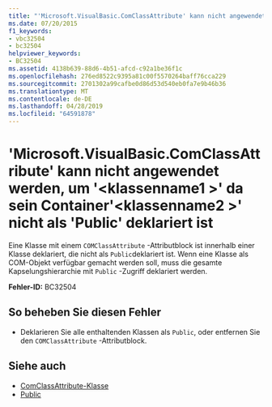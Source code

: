```yaml
---
title: "'Microsoft.VisualBasic.ComClassAttribute' kann nicht angewendet werden, um '<classname1>' da sein Container'<classname2>' nicht als 'Public' deklariert ist"
ms.date: 07/20/2015
f1_keywords:
- vbc32504
- bc32504
helpviewer_keywords:
- BC32504
ms.assetid: 4138b639-88d6-4b51-afcd-c92a1be36f1c
ms.openlocfilehash: 276ed8522c9395a81c00f5570264baff76cca229
ms.sourcegitcommit: 2701302a99cafbe0d86d53d540eb0fa7e9b46b36
ms.translationtype: MT
ms.contentlocale: de-DE
ms.lasthandoff: 04/28/2019
ms.locfileid: "64591878"
---
```

# <a name="microsoftvisualbasiccomclassattribute-cannot-be-applied-to-classname1-because-its-container-classname2-is-not-declared-public"></a>'Microsoft.VisualBasic.ComClassAttribute' kann nicht angewendet werden, um '\<klassenname1 >' da sein Container'\<klassenname2 >' nicht als 'Public' deklariert ist
Eine Klasse mit einem `COMClassAttribute` -Attributblock ist innerhalb einer Klasse deklariert, die nicht als `Public`deklariert ist. Wenn eine Klasse als COM-Objekt verfügbar gemacht werden soll, muss die gesamte Kapselungshierarchie mit `Public` -Zugriff deklariert werden.  
  
 **Fehler-ID:** BC32504  
  
## <a name="to-correct-this-error"></a>So beheben Sie diesen Fehler  
  
- Deklarieren Sie alle enthaltenden Klassen als `Public`, oder entfernen Sie den `COMClassAttribute` -Attributblock.  
  
## <a name="see-also"></a>Siehe auch

- [ComClassAttribute-Klasse](xref:Microsoft.VisualBasic.ComClassAttribute)
- [Public](../../visual-basic/language-reference/modifiers/public.md)
